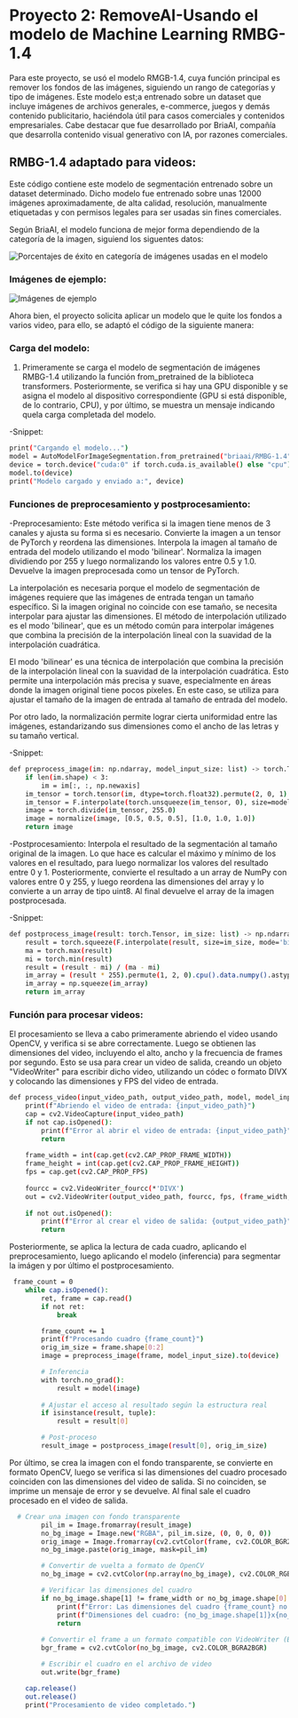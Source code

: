 # Proyecto 2: RemoveAI-Usando el modelo de Machine Learning RMBG-1.4

Para este proyecto, se usó el modelo RMGB-1.4, cuya función principal es remover los fondos de las imágenes, siguiendo un rango de categorías y tipo de imágenes. Este modelo est;a entrenado sobre un dataset que incluye imágenes de archivos generales, e-commerce, juegos y demás contenido publicitario, haciéndola útil para casos comerciales y contenidos empresariales.  Cabe destacar que fue desarrollado por BriaAI, compañía que desarrolla contenido visual generativo con IA, por razones comerciales. 

## RMBG-1.4 adaptado para videos:

Este código contiene este modelo de segmentación entrenado sobre un dataset determinado. Dicho modelo fue entrenado sobre unas 12000 imágenes aproximadamente, de alta calidad, resolución, manualmente etiquetadas y con permisos legales para ser usadas sin fines comerciales. 

Según BriaAI, el modelo funciona de mejor forma dependiendo de la categoría de la imagen, siguiend los siguentes datos:

![Porcentajes de éxito en categoría de imágenes usadas en el modelo](REMOVEAI/../images/categorias.png)

### Imágenes de ejemplo:
![Imágenes de ejemplo](REMOVEAI/../images/ejemplos.png)

Ahora bien, el proyecto solicita aplicar un modelo que le quite los fondos a varios video, para ello, se adaptó el código de la siguiente manera:

### Carga del modelo:
1. Primeramente se carga el modelo de segmentación de imágenes RMBG-1.4 utilizando la función from_pretrained de la biblioteca transformers. Posteriormente, se verifica si hay una GPU disponible y se asigna el modelo al dispositivo correspondiente (GPU si está disponible, de lo contrario, CPU), y por último, se muestra un mensaje indicando quela carga completada del modelo. 

-Snippet:

  ```bash
print("Cargando el modelo...")
model = AutoModelForImageSegmentation.from_pretrained("briaai/RMBG-1.4", trust_remote_code=True)
device = torch.device("cuda:0" if torch.cuda.is_available() else "cpu")
model.to(device)
print("Modelo cargado y enviado a:", device)
```   

### Funciones de preprocesamiento y postprocesamiento:

-Preprocesamiento: Este método verifica si la imagen tiene menos de 3 canales y ajusta su forma si es necesario. Convierte la imagen a un tensor de PyTorch y reordena las dimensiones. Interpola la imagen al tamaño de entrada del modelo utilizando el modo 'bilinear'. Normaliza la imagen dividiendo por 255 y luego normalizando los valores entre 0.5 y 1.0. Devuelve la imagen preprocesada como un tensor de PyTorch.

La interpolación es necesaria porque el modelo de segmentación de imágenes requiere que las imágenes de entrada tengan un tamaño específico. Si la imagen original no coincide con ese tamaño, se necesita interpolar para ajustar las dimensiones. El método de interpolación utilizado es el modo 'bilinear', que es un método común para interpolar imágenes que combina la precisión de la interpolación lineal con la suavidad de la interpolación cuadrática.

El modo 'bilinear' es una técnica de interpolación que combina la precisión de la interpolación lineal con la suavidad de la interpolación cuadrática. Esto permite una interpolación más precisa y suave, especialmente en áreas donde la imagen original tiene pocos píxeles. En este caso, se utiliza para ajustar el tamaño de la imagen de entrada al tamaño de entrada del modelo.

Por otro lado, la normalización permite lograr cierta uniformidad entre las imágenes, estandarizando sus dimensiones como el ancho de las letras y su tamaño vertical.

-Snippet:

```bash
def preprocess_image(im: np.ndarray, model_input_size: list) -> torch.Tensor:
    if len(im.shape) < 3:
        im = im[:, :, np.newaxis]
    im_tensor = torch.tensor(im, dtype=torch.float32).permute(2, 0, 1)
    im_tensor = F.interpolate(torch.unsqueeze(im_tensor, 0), size=model_input_size, mode='bilinear')
    image = torch.divide(im_tensor, 255.0)
    image = normalize(image, [0.5, 0.5, 0.5], [1.0, 1.0, 1.0])
    return image

```    
-Postprocesamiento: Interpola el resultado de la segmentación al tamaño original de la imagen. Lo que hace es calcular el máximo y mínimo de los valores en el resultado, para luego normalizar los valores del resultado entre 0 y 1. Posteriormente, convierte el resultado a un array de NumPy con valores entre 0 y 255, y luego reordena las dimensiones del array y lo convierte a un array de tipo uint8. Al final devuelve el array de la imagen postprocesada.

-Snippet:

```bash
def postprocess_image(result: torch.Tensor, im_size: list) -> np.ndarray:
    result = torch.squeeze(F.interpolate(result, size=im_size, mode='bilinear'), 0)
    ma = torch.max(result)
    mi = torch.min(result)
    result = (result - mi) / (ma - mi)
    im_array = (result * 255).permute(1, 2, 0).cpu().data.numpy().astype(np.uint8)
    im_array = np.squeeze(im_array)
    return im_array

```    

### Función para procesar videos:

El procesamiento se lleva a cabo primeramente abriendo el video usando OpenCV, y verifica si se abre correctamente. Luego se obtienen las dimensiones del video, incluyendo el alto, ancho y la frecuencia de frames por segundo. Esto se usa para crear un video de salida, creando un objeto "VideoWriter" para escribir dicho video, utilizando un códec o formato DIVX y colocando las dimensiones y FPS del video de entrada.

```bash
def process_video(input_video_path, output_video_path, model, model_input_size):
    print(f"Abriendo el video de entrada: {input_video_path}")
    cap = cv2.VideoCapture(input_video_path)
    if not cap.isOpened():
        print(f"Error al abrir el video de entrada: {input_video_path}")
        return
    
    frame_width = int(cap.get(cv2.CAP_PROP_FRAME_WIDTH))
    frame_height = int(cap.get(cv2.CAP_PROP_FRAME_HEIGHT))
    fps = cap.get(cv2.CAP_PROP_FPS)
    
    fourcc = cv2.VideoWriter_fourcc(*'DIVX')
    out = cv2.VideoWriter(output_video_path, fourcc, fps, (frame_width, frame_height), True)
    
    if not out.isOpened():
        print(f"Error al crear el video de salida: {output_video_path}")
        return

```   

Posteriormente, se aplica la lectura de cada cuadro, aplicando el preprocesamiento, luego aplicando el modelo (inferencia) para segmentar la imágen y por último el postprocesamiento.

```bash
 frame_count = 0
    while cap.isOpened():
        ret, frame = cap.read()
        if not ret:
            break

        frame_count += 1
        print(f"Procesando cuadro {frame_count}")
        orig_im_size = frame.shape[0:2]
        image = preprocess_image(frame, model_input_size).to(device)

        # Inferencia
        with torch.no_grad():
            result = model(image)
        
        # Ajustar el acceso al resultado según la estructura real
        if isinstance(result, tuple):
            result = result[0]

        # Post-proceso
        result_image = postprocess_image(result[0], orig_im_size)
```   
Por último, se crea la imagen con el fondo transparente, se convierte en formato OpenCV, luego  se verifica si las dimensiones del cuadro procesado coinciden con las dimensiones del video de salida. Si no coinciden, se imprime un mensaje de error y se devuelve. Al final sale el cuadro procesado en el video de salida.

```bash
  # Crear una imagen con fondo transparente
        pil_im = Image.fromarray(result_image)
        no_bg_image = Image.new("RGBA", pil_im.size, (0, 0, 0, 0))
        orig_image = Image.fromarray(cv2.cvtColor(frame, cv2.COLOR_BGR2RGB))
        no_bg_image.paste(orig_image, mask=pil_im)

        # Convertir de vuelta a formato de OpenCV
        no_bg_image = cv2.cvtColor(np.array(no_bg_image), cv2.COLOR_RGBA2BGRA)

        # Verificar las dimensiones del cuadro
        if no_bg_image.shape[1] != frame_width or no_bg_image.shape[0] != frame_height:
            print(f"Error: Las dimensiones del cuadro {frame_count} no coinciden con el video de salida")
            print(f"Dimensiones del cuadro: {no_bg_image.shape[1]}x{no_bg_image.shape[0]}, Dimensiones esperadas: {frame_width}x{frame_height}")
            return
        
        # Convertir el frame a un formato compatible con VideoWriter (BGR)
        bgr_frame = cv2.cvtColor(no_bg_image, cv2.COLOR_BGRA2BGR)

        # Escribir el cuadro en el archivo de video
        out.write(bgr_frame)

    cap.release()
    out.release()
    print("Procesamiento de video completado.")

```   